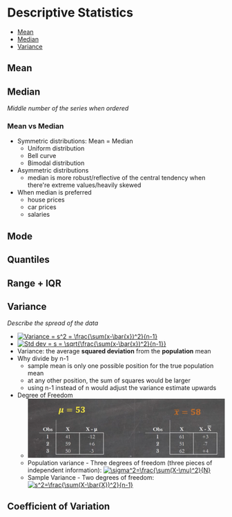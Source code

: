# Descriptive Statistics
- [Mean](#Mean)
- [Median](#Median)
- [Variance](#Variance)
## Mean

## Median
_Middle number of the series when ordered_

### Mean vs Median
- Symmetric distributions: Mean =  Median
  - Uniform distribution
  - Bell curve
  - Bimodal distribution
- Asymmetric distributions
  - median is more robust/reflective of the central tendency when there're extreme values/heavily skewed
- When median is preferred
  - house prices
  - car prices
  - salaries

## Mode
## Quantiles
## Range + IQR

## Variance
_Describe the spread of the data_
- <a href="https://www.codecogs.com/eqnedit.php?latex=\inline&space;Variance&space;=&space;s^2&space;=&space;\frac{\sum(x-\bar{x})^2}{n-1}" target="_blank"><img src="https://latex.codecogs.com/svg.latex?\inline&space;Variance&space;=&space;s^2&space;=&space;\frac{\sum(x-\bar{x})^2}{n-1}" title="Variance = s^2 = \frac{\sum(x-\bar{x})^2}{n-1}" /></a>
- <a href="https://www.codecogs.com/eqnedit.php?latex=\inline&space;Std&space;dev&space;=&space;s&space;=&space;\sqrt{\frac{\sum(x-\bar{x})^2}{n-1}}" target="_blank"><img src="https://latex.codecogs.com/svg.latex?\inline&space;Std&space;dev&space;=&space;s&space;=&space;\sqrt{\frac{\sum(x-\bar{x})^2}{n-1}}" title="Std dev = s = \sqrt{\frac{\sum(x-\bar{x})^2}{n-1}}" /></a>
- Variance: the average **squared deviation** from the **population** mean
- Why divide by n-1
  - sample mean is only one possible position for the true population mean
  - at any other position, the sum of squares would be larger
  - using n-1 instead of n would adjust the variance estimate upwards
- Degree of Freedom
  - <img src="images/degree_of_freedom.png">
  - Population variance - Three degrees of freedom (three pieces of independent information): <a href="https://www.codecogs.com/eqnedit.php?latex=\inline&space;\sigma^2=\frac{\sum(X-\mu)^2}{N}" target="_blank"><img src="https://latex.codecogs.com/svg.latex?\inline&space;\sigma^2=\frac{\sum(X-\mu)^2}{N}" title="\sigma^2=\frac{\sum(X-\mu)^2}{N}" /></a>
  - Sample Variance - Two degrees of freedom: <a href="https://www.codecogs.com/eqnedit.php?latex=\inline&space;s^2=\frac{\sum(X-\bar{X})^2}{n-1}" target="_blank"><img src="https://latex.codecogs.com/svg.latex?\inline&space;s^2=\frac{\sum(X-\bar{X})^2}{n-1}" title="s^2=\frac{\sum(X-\bar{X})^2}{n-1}" /></a>

## Coefficient of Variation

